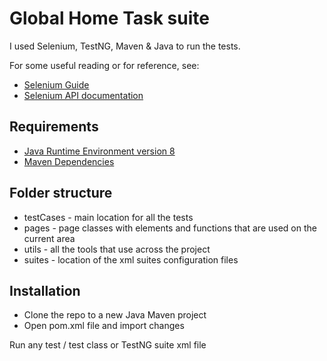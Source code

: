 # Global Home Task suite

I used Selenium, TestNG, Maven & Java to run the tests.

For some useful reading or for reference, see:

- [Selenium Guide](https://www.selenium.dev/documentation/webdriver/getting_started/)
- [Selenium API documentation](https://www.selenium.dev/selenium/docs/api/javascript/index.html)

## Requirements

- [Java Runtime Environment version 8](http://www.oracle.com/technetwork/java/javase/downloads/jre8-downloads-2133155.html)
- [Maven Dependencies](https://maven.apache.org/pom.html)

## Folder structure

- testCases - main location for all the tests
- pages - page classes with elements and functions that are used on the current area
- utils - all the tools that use across the project
- suites - location of the xml suites configuration files

## Installation

- Clone the repo to a new Java Maven project
- Open pom.xml file and import changes


Run any test / test class or TestNG suite xml file



